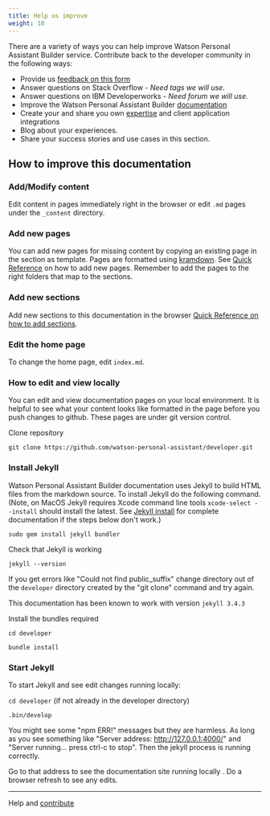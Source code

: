 ```yaml
---
title: Help us improve
weight: 10
---
```


There are a variety of ways you can help improve Watson Personal Assistant Builder service. Contribute back to the developer community in the following ways:

* Provide us [feedback on this form]()
* Answer questions on Stack Overflow - *Need tags we will use.*
* Answer questions on IBM Developerworks - *Need forum we will use.*
* Improve the Watson Personal Assistant Builder [documentation](https://watson-personal-assistant.github.io/developer/)
* Create your and share you own [expertise](expertise/build-expertise/) and client application integrations
* Blog about your experiences.
* Share your success stories and use cases in this section.

## How to improve this documentation

### Add/Modify content
Edit content in pages immediately right in the browser or edit `.md` pages under the `_content` directory.

### Add new pages
You can add new pages for missing content by copying an existing page in the section as template.  Pages are formatted using [kramdown](https://kramdown.gettalong.org/quickref.html).  See [Quick Reference]() on how to add new pages. Remember to add the pages to the right folders that map to the sections.

### Add new sections
Add new sections to this documentation in the browser [Quick Reference on how to add sections]().

### Edit the home page
To change the home page, edit `index.md`.

### How to edit and view locally
You can edit and view documentation pages on your local environment. It is helpful to see what your content looks like formatted in the page before you push changes to github.  These pages are under git version control.

Clone repository

`git clone https://github.com/watson-personal-assistant/developer.git`

### Install Jekyll
Watson Personal Assistant Builder documentation uses Jekyll to build HTML files from the markdown source. To install Jekyll do the following command.  (Note, on MacOS Jekyll requires Xcode command line tools `xcode-select --install` should install the latest.  See [Jekyll install](https://jekyllrb.com/docs/installation/) for complete documentation if the steps below don't work.)

`sudo gem install jekyll bundler`

Check that Jekyll is working

`jekyll --version`

If you get errors like "Could not find public_suffix" change directory out of the `developer` directory created by the "git clone" command and try again.

This documentation has been known to work with version `jekyll 3.4.3`

Install the bundles required

`cd developer`

`bundle install`


### Start Jekyll
To start Jekyll and see edit changes running locally:

`cd developer` (if not already in the developer directory)

`.bin/develop`

You might see some "npm ERR!" messages but they are harmless.  As long as you see something like "Server address: http://127.0.0.1:4000/" and "Server running... press ctrl-c to stop". Then the jekyll process is running correctly.

Go to that address to see the documentation site running locally . Do a browser refresh to see any edits.

--------
Help and [contribute]({{site.baseurl}}/contribute/contribute-doc/)
